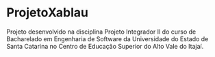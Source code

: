 # ProjetoXablau
Projeto desenvolvido na disciplina Projeto Integrador II do curso de Bacharelado em Engenharia de Software da Universidade do Estado de Santa Catarina no Centro de Educação Superior do Alto Vale do Itajaí.
